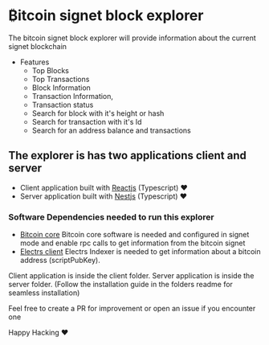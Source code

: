 # ₿itcoin signet block explorer
  The bitcoin signet block explorer will provide information about the current signet blockchain

  - Features
    - Top Blocks
    - Top Transactions
    - Block Information
    - Transaction Information,
    - Transaction status
    - Search for block with it's height or hash
    - Search for transaction with it's Id
    - Search for an address balance and transactions

 
## The explorer is has two applications client and server

- Client application built with [Reactjs](https://reactjs.org/) (Typescript) ❤️ 
- Server application built with [Nestjs](https://docs.nestjs.com/) (Typescript) ❤️ 



### Software Dependencies needed to run this explorer
- [Bitcoin core](https://github.com/bitcoin/bitcoin)
    Bitcoin core software is needed and configured in signet mode and enable rpc calls to get information from the bitcoin signet
- [Electrs client](https://github.com/romanz/electrs)
    Electrs Indexer is needed to get information about a bitcoin address (scriptPubKey). 


Client application is inside the client folder.
Server application is inside the server folder.
(Follow the installation guide in the folders readme for seamless installation)



Feel free to create a PR for improvement or open an issue if you encounter one

Happy Hacking ❤️ 
